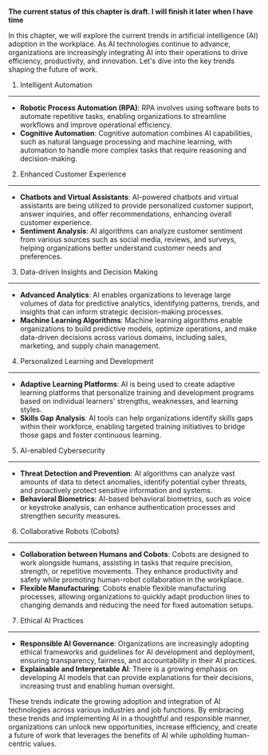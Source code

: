 **The current status of this chapter is draft. I will finish it later when I have time**

In this chapter, we will explore the current trends in artificial intelligence (AI) adoption in the workplace. As AI technologies continue to advance, organizations are increasingly integrating AI into their operations to drive efficiency, productivity, and innovation. Let's dive into the key trends shaping the future of work.

1. Intelligent Automation
-------------------------

* **Robotic Process Automation (RPA)**: RPA involves using software bots to automate repetitive tasks, enabling organizations to streamline workflows and improve operational efficiency.
* **Cognitive Automation**: Cognitive automation combines AI capabilities, such as natural language processing and machine learning, with automation to handle more complex tasks that require reasoning and decision-making.

2. Enhanced Customer Experience
-------------------------------

* **Chatbots and Virtual Assistants**: AI-powered chatbots and virtual assistants are being utilized to provide personalized customer support, answer inquiries, and offer recommendations, enhancing overall customer experience.
* **Sentiment Analysis**: AI algorithms can analyze customer sentiment from various sources such as social media, reviews, and surveys, helping organizations better understand customer needs and preferences.

3. Data-driven Insights and Decision Making
-------------------------------------------

* **Advanced Analytics**: AI enables organizations to leverage large volumes of data for predictive analytics, identifying patterns, trends, and insights that can inform strategic decision-making processes.
* **Machine Learning Algorithms**: Machine learning algorithms enable organizations to build predictive models, optimize operations, and make data-driven decisions across various domains, including sales, marketing, and supply chain management.

4. Personalized Learning and Development
----------------------------------------

* **Adaptive Learning Platforms**: AI is being used to create adaptive learning platforms that personalize training and development programs based on individual learners' strengths, weaknesses, and learning styles.
* **Skills Gap Analysis**: AI tools can help organizations identify skills gaps within their workforce, enabling targeted training initiatives to bridge those gaps and foster continuous learning.

5. AI-enabled Cybersecurity
---------------------------

* **Threat Detection and Prevention**: AI algorithms can analyze vast amounts of data to detect anomalies, identify potential cyber threats, and proactively protect sensitive information and systems.
* **Behavioral Biometrics**: AI-based behavioral biometrics, such as voice or keystroke analysis, can enhance authentication processes and strengthen security measures.

6. Collaborative Robots (Cobots)
--------------------------------

* **Collaboration between Humans and Cobots**: Cobots are designed to work alongside humans, assisting in tasks that require precision, strength, or repetitive movements. They enhance productivity and safety while promoting human-robot collaboration in the workplace.
* **Flexible Manufacturing**: Cobots enable flexible manufacturing processes, allowing organizations to quickly adapt production lines to changing demands and reducing the need for fixed automation setups.

7. Ethical AI Practices
-----------------------

* **Responsible AI Governance**: Organizations are increasingly adopting ethical frameworks and guidelines for AI development and deployment, ensuring transparency, fairness, and accountability in their AI practices.
* **Explainable and Interpretable AI**: There is a growing emphasis on developing AI models that can provide explanations for their decisions, increasing trust and enabling human oversight.

These trends indicate the growing adoption and integration of AI technologies across various industries and job functions. By embracing these trends and implementing AI in a thoughtful and responsible manner, organizations can unlock new opportunities, increase efficiency, and create a future of work that leverages the benefits of AI while upholding human-centric values.
